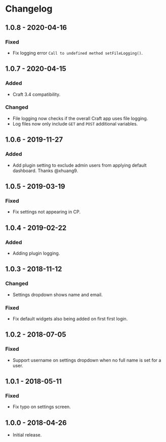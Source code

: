 # Changelog

## 1.0.8 - 2020-04-16

### Fixed
- Fix logging error `Call to undefined method setFileLogging()`.

## 1.0.7 - 2020-04-15

### Added
- Craft 3.4 compatibility.

### Changed
- File logging now checks if the overall Craft app uses file logging.
- Log files now only include `GET` and `POST` additional variables.

## 1.0.6 - 2019-11-27

### Added
- Add plugin setting to exclude admin users from applying default dashboard. Thanks @xhuang9.

## 1.0.5 - 2019-03-19

### Fixed
- Fix settings not appearing in CP.

## 1.0.4 - 2019-02-22

### Added
- Adding plugin logging.

## 1.0.3 - 2018-11-12

### Changed
- Settings dropdown shows name and email.

### Fixed
- Fix default widgets also being added on first first login.

## 1.0.2 - 2018-07-05

### Fixed
- Support username on settings dropdown when no full name is set for a user.

## 1.0.1 - 2018-05-11

### Fixed
- Fix typo on settings screen.

## 1.0.0 - 2018-04-26

- Initial release.

